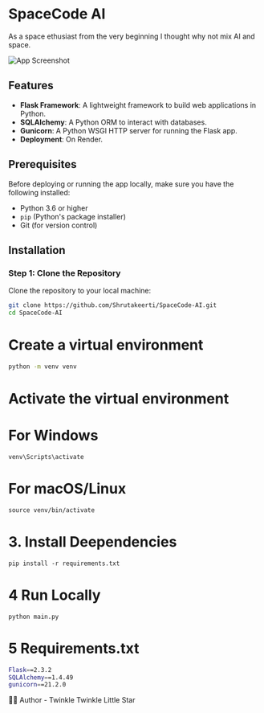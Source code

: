 # SpaceCode AI
As a space ethusiast from the very beginning I thought why not mix AI and space.

![App Screenshot](https://github.com/Shrutakeerti/DSA-Prep/blob/main/WhatsApp%20Image%202025-05-03%20at%209.46.09%20AM.jpeg)



## Features

- **Flask Framework**: A lightweight framework to build web applications in Python.
- **SQLAlchemy**: A Python ORM to interact with databases.
- **Gunicorn**: A Python WSGI HTTP server for running the Flask app.
- **Deployment**: On Render.

## Prerequisites

Before deploying or running the app locally, make sure you have the following installed:

- Python 3.6 or higher
- `pip` (Python's package installer)
- Git (for version control)

## Installation

### Step 1: Clone the Repository

Clone the repository to your local machine:

```bash
git clone https://github.com/Shrutakeerti/SpaceCode-AI.git
cd SpaceCode-AI
```

# Create a virtual environment
```bash
python -m venv venv
```

# Activate the virtual environment
# For Windows
```
venv\Scripts\activate
```
# For macOS/Linux
```
source venv/bin/activate
```

# 3. Install Deependencies
```
pip install -r requirements.txt

```

# 4 Run Locally
```
python main.py

```
# 5 Requirements.txt
``` bash
Flask==2.3.2
SQLAlchemy==1.4.49
gunicorn==21.2.0


```


🙋‍♀️ Author - Twinkle Twinkle Little Star
